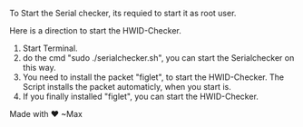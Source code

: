 To Start the Serial checker, its requied to start it as root user.

Here is a direction to start the HWID-Checker. 
1. Start Terminal.
2. do the cmd "sudo ./serialchecker.sh", you can start the Serialchecker on this way.
3. You need to install the packet "figlet", to start the HWID-Checker. The Script installs the packet automaticly, when you start is.
4. If you finally installed "figlet", you can start the HWID-Checker.


Made with ❤️ ~Max 
